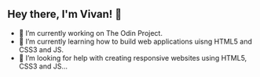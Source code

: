 ## Hey there, I'm Vivan! 👋

- 🔭 I’m currently working on The Odin Project. 
- 🌱 I’m currently learning how to build web applications uisng HTML5 and CSS3 and JS.
- 🤔 I’m looking for help with creating responsive websites using HTML5, CSS3 and JS...

